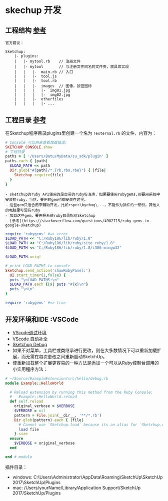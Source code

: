 # skechup 开发

## 工程结构 [参考](https://github.com/SketchUp/sketchup-ruby-api-tutorials/tree/master/examples/02_custom_tool)
    官方建议：
```
Sketchup:
    |- plugins:
    |   |- mytool.rb    // 注册文件
    |   |- mytool       // 与注册文件同名的文件夹，放具体实现
    |   |   |-  main.rb // 入口
    |   |   |-  tool.js
    |   |   |-  tool.rb
    |   |   |-  images  // 图像，按钮图标
    |   |   |   |-  img01.jpg 
    |   |   |   |-  img02.jpg
    |   |   |-  otherfiles
    |   |   |   |- ...
```

## 工程目录 [参考](https://github.com/SketchUp/sketchup-ruby-api-tutorials/wiki/Development-Setup#development-setup)
在Sketchup程序目录plugins里创建一个名为 `!external.rb` 的文件，内容为：
```ruby
# Console 可以用来查看加载错误:
SKETCHUP_CONSOLE.show
# 工程目录
paths = [ '/Users/Batu/MyData/su_sdk/plugin' ]
paths.each { |path|
  $LOAD_PATH << path
  Dir.glob("#{path}/*.{rb,rbs,rbe}") { |file|
    Sketchup.require(file)
  }
}
```
    - sketchup的ruby API使用的是自带的ruby标准库，如果要使用rubygems,则要用系统中安装的ruby，当然，要用的gem也都安装在这里。
    - 这些gem只适合用来辅助开发，比如rspec\byebug\...，不能作为插件的一部份，其他人的电脑里可没有ruby
    - 加载这些gem，要先把系统ruby目录指给Sketchup
    - [参考](https://stackoverflow.com/questions/4982715/ruby-gems-in-google-sketchup)
```ruby
require 'rubygems' #=> error
$LOAD_PATH << "C:/Ruby186/lib/ruby/1.8"
$LOAD_PATH << "C:/Ruby186/lib/ruby/site_ruby/1.8"
$LOAD_PATH << "C:/Ruby186/lib/ruby/1.8/i386-mingw32"

$LOAD_PATH.uniq!

# print LOAD PATHS to console
Sketchup.send_action('showRubyPanel:')
  UI.start_timer(1,false) {
  puts "\nLOAD PATHS:\n"
  $LOAD_PATH.each {|x| puts "#{x}\n"}
  puts "\n\n"
}

require 'rubygems' #=> true
```

## 开发环境和IDE :VSCode
  - [VScode调试环境](https://github.com/SketchUp/sketchup-ruby-api-tutorials/wiki/VSCode-Debugger-Setup)
  - [VScode 自动补全](https://github.com/SketchUp/sketchup-ruby-api-tutorials/wiki/VSCode-Stubs-Setup)
  - [Sketchup Debug](https://github.com/SketchUp/sketchup-ruby-debugger)
  - 如果不对菜单，工具栏或类继承进行更改，则在大多数情况下可以重新加载扩展，而无需在每次更改之间重新启动SketchUp。
  - 使重新加载整个扩展更容易的一种方法是添加一个可以从Ruby控制台调用的小实用程序方法：
```ruby
# ~/Source/ExampleExtension/src/hello/debug.rb
module Example::HelloWorld

  # Reload extension by running this method from the Ruby Console:
  #   Example::HelloWorld.reload
  def self.reload
    original_verbose = $VERBOSE
    $VERBOSE = nil
    pattern = File.join(__dir__, '**/*.rb')
    Dir.glob(pattern).each { |file|
      # Cannot use `Sketchup.load` because its an alias for `Sketchup.require`.
      load file
    }.size
  ensure
    $VERBOSE = original_verbose
  end

end # module
```
插件目录：
  - windows: C:\Users\Administrator\AppData\Roaming\SketchUp\SketchUp 2017\SketchUp\Plugins
  - mac: /Users/yourName/Library/Application Support/SketchUp 2017/SketchUp/Plugins